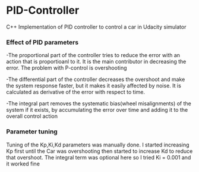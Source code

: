 # PID-Controller
C++ Implementation of PID controller to control a car in Udacity simulator

### Effect of PID parameters

-The proportional part of the controller tries to reduce the error with an action that is proportioanl to it. It is the main contributor in decreasing the error.
The problem with P-control is overshooting

-The differential part of the controller decreases the overshoot and make the system response faster, but it makes it easily affected by noise.
 It is calculated as derivative of the error with respect to time.
 
-The integral part removes the systematic bias(wheel misalignments) of the system if it exists, by accumulating the error over time and adding it to the overall control action

### Parameter tuning

Tuning of the Kp,Ki,Kd parameters was manually done. I started increasing Kp first until the Car was overshooting then started to increase Kd to reduce that overshoot. The integral term was optional here so I tried Ki = 0.001 and it worked fine
